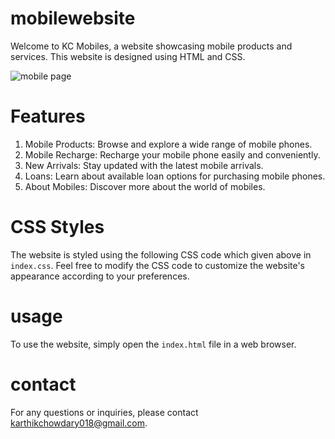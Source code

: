 # mobilewebsite
Welcome to KC Mobiles, a website showcasing mobile products and services. This website is designed using HTML and CSS.

![mobile page](https://github.com/karthikchowdary18/mobilewebsite/assets/121443020/62c088ea-0d54-4cdd-a14a-1f495d49aacd)

# Features
1. Mobile Products: Browse and explore a wide range of mobile phones.
2. Mobile Recharge: Recharge your mobile phone easily and conveniently.
3. New Arrivals: Stay updated with the latest mobile arrivals.
4. Loans: Learn about available loan options for purchasing mobile phones.
5. About Mobiles: Discover more about the world of mobiles.

# CSS Styles
The website is styled using the following CSS code which given above in `index.css`.
Feel free to modify the CSS code to customize the website's appearance according to your preferences.

# usage
To use the website, simply open the `index.html` file in a web browser.

# contact
For any questions or inquiries, please contact karthikchowdary018@gmail.com.
